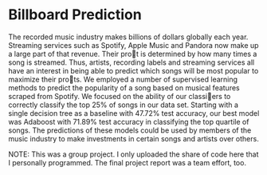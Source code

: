 # Billboard Prediction

The recorded music industry makes billions of dollars globally each year. Streaming services such as
Spotify, Apple Music and Pandora now make up a large part of that revenue. Their prot is determined
by how many times a song is streamed. Thus, artists, recording labels and streaming services all have
an interest in being able to predict which songs will be most popular to maximize their prots. We
employed a number of supervised learning methods to predict the popularity of a song based on musical
features scraped from Spotify. We focused on the ability of our classiers to correctly classify the top
25% of songs in our data set. Starting with a single decision tree as a baseline with 47.72% test accuracy,
our best model was Adaboost with 71.89% test accuracy in classifying the top quartile of songs. The
predictions of these models could be used by members of the music industry to make investments in
certain songs and artists over others.

NOTE: This was a group project. I only uploaded the share of code here that I personally programmed. The final project report was a team effort, too.
